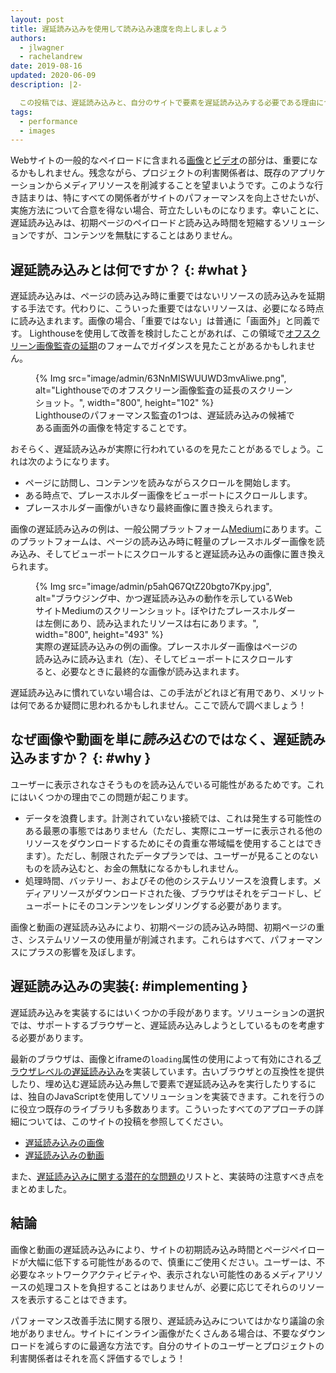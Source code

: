 ```yaml
---
layout: post
title: 遅延読み込みを使用して読み込み速度を向上しましょう
authors:
  - jlwagner
  - rachelandrew
date: 2019-08-16
updated: 2020-06-09
description: |2-

  この投稿では、遅延読み込みと、自分のサイトで要素を遅延読み込みする必要である理由について説明します。
tags:
  - performance
  - images
---
```


Webサイトの一般的なペイロードに含まれる[画像](http://beta.httparchive.org/reports/state-of-images?start=earliest&end=latest)と[ビデオ](http://beta.httparchive.org/reports/page-weight#bytesVideo)の部分は、重要になるかもしれません。残念ながら、プロジェクトの利害関係者は、既存のアプリケーションからメディアリソースを削減することを望まいようです。このような行き詰まりは、特にすべての関係者がサイトのパフォーマンスを向上させたいが、実施方法について合意を得ない場合、苛立たしいものになります。幸いことに、遅延読み込みは、初期ページのペイロード*と*読み込み時間を短縮するソリューションですが、コンテンツを無駄にすることはありません。

## 遅延読み込みとは何ですか？ {: #what }

遅延読み込みは、ページの読み込み時に重要ではないリソースの読み込みを延期する手法です。代わりに、こういった重要ではないリソースは、必要になる時点に読み込まれます。画像の場合、「重要ではない」は普通に「画面外」と同義です。 Lighthouseを使用して改善を検討したことがあれば、この領域で[オフスクリーン画像監査の延期](/offscreen-images/)のフォームでガイダンスを見たことがあるかもしれません。

<figure>{% Img src="image/admin/63NnMISWUUWD3mvAliwe.png", alt="Lighthouseでのオフスクリーン画像監査の延長のスクリーンショット。", width="800", height="102" %}<figcaption>Lighthouseのパフォーマンス監査の1つは、遅延読み込みの候補である画面外の画像を特定することです。</figcaption></figure>

おそらく、遅延読み込みが実際に行われているのを見たことがあるでしょう。これは次のようになります。

- ページに訪問し、コンテンツを読みながらスクロールを開始します。
- ある時点で、プレースホルダー画像をビューポートにスクロールします。
- プレースホルダー画像がいきなり最終画像に置き換えられます。

画像の遅延読み込みの例は、一般公開プラットフォーム[Medium](https://medium.com/)にあります。このプラットフォームは、ページの読み込み時に軽量のプレースホルダー画像を読み込み、そしてビューポートにスクロールすると遅延読み込みの画像に置き換えられます。

<figure>{% Img src="image/admin/p5ahQ67QtZ20bgto7Kpy.jpg", alt="ブラウジング中、かつ遅延読み込みの動作を示しているWebサイトMediumのスクリーンショット。ぼやけたプレースホルダーは左側にあり、読み込まれたリソースは右にあります。", width="800", height="493" %}<br><figcaption>実際の遅延読み込みの例の画像。プレースホルダー画像はページの読み込みに読み込まれ（左）、そしてビューポートにスクロールすると、必要なときに最終的な画像が読み込まれます。</figcaption></figure>

遅延読み込みに慣れていない場合は、この手法がどれほど有用であり、メリットは何であるか疑問に思われるかもしれません。ここで読んで調べましょう！

## なぜ画像や動画を単に*読み込む*のではなく、遅延読み込みますか？ {: #why }

ユーザーに表示されなさそうものを読み込んでいる可能性があるためです。これにはいくつかの理由でこの問題が起こります。

- データを浪費します。計測されていない接続では、これは発生する可能性のある最悪の事態ではありません（ただし、実際にユーザーに表示される他のリソースをダウンロードするためにその貴重な帯域幅を使用することはできます）。ただし、制限されたデータプランでは、ユーザーが見ることのないものを読み込むと、お金の無駄になるかもしれません。
- 処理時間、バッテリー、およびその他のシステムリソースを浪費します。メディアリソースがダウンロードされた後、ブラウザはそれをデコードし、ビューポートにそのコンテンツをレンダリングする必要があります。

画像と動画の遅延読み込みにより、初期ページの読み込み時間、初期ページの重さ、システムリソースの使用量が削減されます。これらはすべて、パフォーマンスにプラスの影響を及ぼします。

## 遅延読み込みの実装{: #implementing }

遅延読み込みを実装するにはいくつかの手段があります。ソリューションの選択では、サポートするブラウザーと、遅延読み込みしようとしているものを考慮する必要があります。

最新のブラウザは、画像とiframeの`loading`属性の使用によって有効にされる[ブラウザレベルの遅延読み込み](/browser-level-image-lazy-loading/)を実装しています。古いブラウザとの互換性を提供したり、埋め込む遅延読み込み無しで要素で遅延読み込みを実行したりするには、独自のJavaScriptを使用してソリューションを実装できます。これを行うのに役立つ既存のライブラリも多数あります。こういったすべてのアプローチの詳細については、このサイトの投稿を参照してください。

- [遅延読み込みの画像](/lazy-loading-images/)
- [遅延読み込みの動画](/lazy-loading-video/)

また、[遅延読み込みに関する潜在的な問題の](/lazy-loading-best-practices)リストと、実装時の注意すべき点をまとめました。

## 結論

画像と動画の遅延読み込みにより、サイトの初期読み込み時間とページペイロードが大幅に低下する可能性があるので、慎重にご使用ください。ユーザーは、不必要なネットワークアクティビティや、表示されない可能性のあるメディアリソースの処理コストを負担することはありませんが、必要に応じてそれらのリソースを表示することはできます。

パフォーマンス改善手法に関する限り、遅延読み込みについてはかなり議論の余地がありません。サイトにインライン画像がたくさんある場合は、不要なダウンロードを減らすのに最適な方法です。自分のサイトのユーザーとプロジェクトの利害関係者はそれを高く評価するでしょう！

